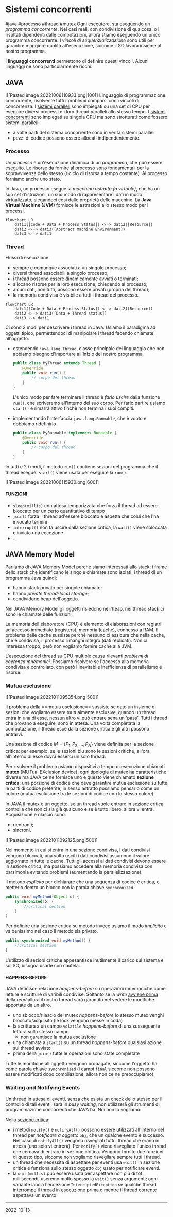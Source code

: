 # Sistemi concorrenti
#java #processo #thread #mutex 
Ogni esecutore, sta eseguendo un *programma concorrente*. 
Nei casi reali, con condivisione di qualcosa, o i risultati dipendenti dalle computazioni, allora stiamo eseguendo un unico programma concorrente. I *vincoli di sequenzializzazione* sono utili per garantire maggiore qualità all'esecuzione, siccome il SO lavora insieme al nostro programma.

I **linguaggi concorrenti** permettono di definire questi vincoli.
Alcuni linguaggi ne sono particolarmente ricchi.

## JAVA
![[Pasted image 20221006110933.png|100]]
Linguaggio di programmazione concorrente, risolvente tutti i problemi comparsi con i vincoli di concorrenza. 
I <u>sistemi paralleli</u> sono impiegati su una set di CPU per eseguire diversi processi e i loro thread paralleli allo stesso tempo.
I <u>sistemi concorrenti</u> sono impiegati su singola CPU ma sono strotturati come fossero sistemi paralleli:
- a volte parti del sistema concorrente sono in verità sistemi paralleli
- pezzi di codice possono essere allocati indipendentemente.

### Processo
Un *processo* è un'esecuzione dinamica di un *programma*, che può essere eseguito. Le risorse da fornire al processo sono fondamentali per la sopravvivenza dello stesso (riciclo di risorsa a tempo costante). Al processo forniamo anche uno stato.

In Java, un processo esegue la *macchina astratta (o virtuale)*, che ha un suo set d'istruzioni, un suo modo di rappresentare i dati in modo virtualizzato, slegandoci così dalle proprietà delle macchine.
La **Java Virtual Machine (JVM)** fornisce le astrazioni allo stesso modo per i processi.

```mermaid
flowchart LR
	dati1([Code + Data + Process Status]) <--> dati2([Resource])
	dati2 <--> dati3([Abstract Machine Environment])
	dati3 <--> dati1
```
### Thread
Flussi di esecuzione.
- sempre e comunque associati a un singolo processo;
- diversi thread associabili a singolo processo;
- i thread possono essere dinamicamente avviati o terminati;
- allocano risorse per la loro esecuzione, chiedendo al processo;
- alcuni dati, non tutti, possono essere privati (propria del thread);
- la memoria condivisa è visibile a tutti i thread del processo.

```mermaid
flowchart LR
	dati1([Code + Data + Process Status]) <--> dati2([Resource])
	dati2 <--> dati3([Data + Thread status])
	dati3 --> dati1
```

Ci sono 2 modi per descrivere i thread in Java.
Usiamo il paradigma ad oggetti tipico, permettendoci di manipolare i thread facendo chiamate all'oggetto.
- estendendo `java.lang.Thread`, classe principale del linguaggio che non abbiamo bisogno d'importare all'inizio del nostro programma
  ```java
  public class MyThread extends Thread {
	  @Override
	  public void run() {
		  // corpo del thread
	  }
  }
  ```
  L'unico modo per fare terminare il thread è *farlo uscire* dalla funzione `run()`, che scriveremo all'interno del suo corpo. Per farlo partire usiamo `start()` e rimarrà attivo finchè non termina i suoi compiti.

- implementando l'interfaccia `java.lang.Runnable`, che è vuoto e dobbiamo ridefinirlo
	```java
	public class MyRunnable implements Runnable {
		@Override
		public void run() {
			// corpo del thread
		}
	}
	```

In tutti e 2 i modi, il metodo `run()` contiene sezioni del programma che il thread esegue. `start()` viene usata per eseguire la `run()`.

![[Pasted image 20221006115930.png|600]]

#### FUNZIONI
- `sleep(millis)` con attesa temporizzata che forza il thread ad essere bloccato per un certo quantitativo di tempo
- `join()` forza il thread ad'essere bloccato e aspetta che colui che l'ha invocato termini
- `interrupt()` non fa uscire dalla sezione critica, la `wait()` viene sbloccata e inviata una eccezione
- ...

## JAVA Memory Model
Parliamo di JAVA Memory Model perché siamo interessati allo stack: i frame dello stack che identificano le singole chiamate sono isolati.
I thread di un programma Java quindi:
- hanno stack privato per singole chiamate;
- hanno *private thread-local storage*;
- condividono heap dell'oggetto.

Nel JAVA Memory Model gli oggetti risiedono nell'heap, nei thread stack ci sono le chiamate delle funzioni.

La memoria dell'elaboratore (CPU) è elemento di elaborazioni con registri ad accesso immediato (registers), memoria (cache), connesso a RAM. Il problema delle cache sussiste perché nessuno ci assicura che nella cache, che è condivisa, il processo rimanghi integro (dati replicati). Non ci interessa troppo, però non vogliamo fornire cache alla JVM.

L'esecuzione del thread su CPU multiple causa rilevanti *problemi di coerenza mnemonici*. Possiamo risolvere se l'accesso alla memoria condivisa è controllato, con però l'inevitabile inefficienza di parallelismo e risorse.

### Mutua esclusione

![[Pasted image 20221011095354.png|500]]

Il problema della ==mutua esclusione== sussiste se dato un insieme di sezioni che vogliamo essere mutualmente esclusive, quando un thread entra in una di esse, nessun altro vi può entrare sena un 'pass'.
Tutti i thread che provano a eseguire, sono in attesa.
Una volta completata la computazione, il thread esce dalla sezione critica e gli altri possono entrarvi.

Una sezione di codice $M=\{P_1, P_2, \dots , P_N\}$ viene definita per la sezione critica: per esempio, se le sezioni blu sono le sezioni critiche, all'ora all'interno di esse dovrà esserci un solo thread.

Per risolvere il problema usiamo dispositivi a tempo di esecuzione chiamati **mutex** (MUTual EXclusion device), ogni tipologia di mutex ha caratteristiche diverse ma JAVA ce ne fornisce uno e questo viene chiamato **sezione critica**: una porzione di codice che deve garantire mutua esclusione su tutte le parti di codice preferite, in senso astratto possiamo pensarlo come un colore (mutua esclusione tra le sezioni di codice con lo stesso colore).

In JAVA il mutex è un oggetto, se un thread vuole entrare in sezione critica controlla che non ci sia già qualcuno e se è tutto libero, allora vi entra. Acquisizione e rilascio sono:
- rientranti;
- sincroni.

![[Pasted image 20221011092125.png|500]]

Nel momento in cui si entra in una sezione condivisa, i dati condivisi vengono bloccati, una volta usciti i dati condivisi assumono il valore aggiornato in tutte le cache. Tutti gli accessi ai dati condivisi devono essere in sezione critica, ma possiamo accedere alla memoria condivisa con parsimonia evitando problemi (aumentando la parallelizzazione). 

Il metodo *esplicito* per dichiarare che una sequenza di codice è critica, è metterlo dentro un blocco con la parola chiave `synchronized`.
```java
public void myMethod(Object o) {
	synchronized(o) {
		//critical section
	}
}
```

Per definire una sezione critica su metodo invece usiamo il modo *implicito* e va benissimo nel caso il metodo sia privato.
```java
public synchronized void myMethod() {
	//critical section
}
```

L'utilizzo di sezioni critiche appesantisce inutilmente il carico sul sistema e sul SO, bisogna usarle con cautela.

#### HAPPENS-BEFORE
JAVA definisce relazione *happens-before* su operazioni mnemoniche come letture e scritture di varibili condivise. Soltanto se la *write* <u>avviene prima</u> della *read* allora il nostro thread sarà garantito nel vedere le modifiche apportate da un altro.

- uno sblocco/rilascio del mutex *happens-before* lo stesso mutex venghi bloccato/acquisito (le lock vengono messe in coda)
- la scrittura a un campo `volatile` *happens-before* di una susseguente lettura sullo stesso campo
	- non garantisce la mutua esclusione
- una chiamata a `start()` su un thread *happens-before* qualsiasi azione sul thread avviato
- prima della `join()` tutte le operazioni sono state completate

Tutte le modifiche all'oggetto vengono propagate, siccome l'oggetto ha come parola chiave `synchronized` (i campi `final` siccome non possono essere modificati dopo compilazione, allora non ce ne preoccupiamo).

### Waiting and Notifying Events
Un thread in attesa di eventi, senza che esista un check dello stesso per il controllo di tali eventi, sarà in *busy waiting*, non utilizzerà gli strumenti di programmazione concorrenti che JAVA ha. Noi non lo vogliamo:

Nella <u>sezione critica</u>:
- i metodi `notify()` e `notifyAll()` possono essere utilizzati all'interno del thread per *notificare a oggetto* `obj`, che un qualche evento è successo. Nel caso di `notifyAll()` vengono risvegliati tutti i thread che erano in attesa (uno solo vi entrerà). Per `notify()` viene risvegliato l'unico thread che cercava di entrare in sezione ciritica. Vengono fornite due funzioni di questo tipo, siccome non vogliamo risvegliare sempre tutti i thread.
- un thread che necessita di aspettare per eventi usa `wait()` in sezione critica e funziona sullo stesso oggetto `obj` usato per notificare eventi.
- la `wait(millis)` può essere usata per aspettare non più di tot millisecondi, useremo molto spesso la `wait()` senza argomenti; ogni variante lancia l'eccezione `InterruptedException` se qualche thread interrompe il thread in esecuzione prima o mentre il thread corrente aspettava un evento


---
2022-10-13